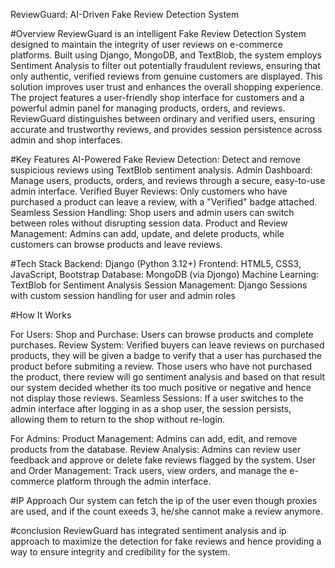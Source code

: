 ReviewGuard: AI-Driven Fake Review Detection System

#Overview
ReviewGuard is an intelligent Fake Review Detection System designed to maintain the integrity of user reviews on e-commerce platforms. Built using Django, MongoDB, and TextBlob, the system employs Sentiment Analysis to filter out potentially fraudulent reviews, ensuring that only authentic, verified reviews from genuine customers are displayed. This solution improves user trust and enhances the overall shopping experience.
The project features a user-friendly shop interface for customers and a powerful admin panel for managing products, orders, and reviews. ReviewGuard distinguishes between ordinary and verified users, ensuring accurate and trustworthy reviews, and provides session persistence across admin and shop interfaces.

#Key Features
AI-Powered Fake Review Detection: Detect and remove suspicious reviews using TextBlob sentiment analysis.
Admin Dashboard: Manage users, products, orders, and reviews through a secure, easy-to-use admin interface.
Verified Buyer Reviews: Only customers who have purchased a product can leave a review, with a "Verified" badge attached.
Seamless Session Handling: Shop users and admin users can switch between roles without disrupting session data.
Product and Review Management: Admins can add, update, and delete products, while customers can browse products and leave reviews.

#Tech Stack
Backend: Django (Python 3.12+)
Frontend: HTML5, CSS3, JavaScript, Bootstrap
Database: MongoDB (via Djongo)
Machine Learning: TextBlob for Sentiment Analysis
Session Management: Django Sessions with custom session handling for user and admin roles

#How It Works

For Users:
Shop and Purchase: Users can browse products and complete purchases.
Review System: Verified buyers can leave reviews on purchased products, they will be given a badge to verify that a user has purchased the product before submiting a review. Those users who have not purchased the product, there review will go sentiment analysis and based on that result our system decided whether its too much positive or negative and hence not display those reviews.
Seamless Sessions: If a user switches to the admin interface after logging in as a shop user, the session persists, allowing them to return to the shop without re-login.

For Admins:
Product Management: Admins can add, edit, and remove products from the database.
Review Analysis: Admins can review user feedback and approve or delete fake reviews flagged by the system.
User and Order Management: Track users, view orders, and manage the e-commerce platform through the admin interface.

#IP Approach
Our system can fetch the ip of the user even though proxies are used, and if the count exeeds 3, he/she cannot make a review anymore.

#conclusion
ReviewGuard has integrated sentiment analysis and ip approach to maximize the detection for fake reviews and hence providing a way to ensure integrity and credibility for the system.


